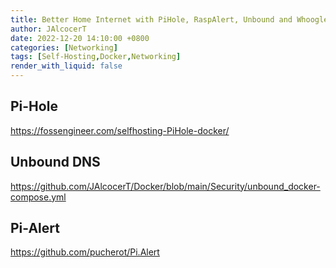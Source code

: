 ```yaml
---
title: Better Home Internet with PiHole, RaspAlert, Unbound and Whoogle
author: JAlcocerT
date: 2022-12-20 14:10:00 +0800
categories: [Networking]
tags: [Self-Hosting,Docker,Networking]
render_with_liquid: false
---
```


## Pi-Hole

https://fossengineer.com/selfhosting-PiHole-docker/


## Unbound DNS
<https://github.com/JAlcocerT/Docker/blob/main/Security/unbound_docker-compose.yml>


## Pi-Alert


<https://github.com/pucherot/Pi.Alert>